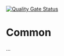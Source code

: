 [![Quality Gate Status](https://sonarcloud.io/api/project_badges/measure?project=iotakingdoms_common&metric=alert_status)](https://sonarcloud.io/summary/new_code?id=iotakingdoms_common)

# Common

...
